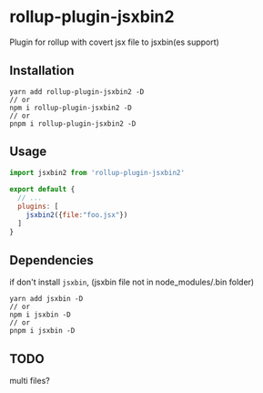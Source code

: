 # rollup-plugin-jsxbin2

Plugin for rollup with covert jsx file to jsxbin(es support)

## Installation

```shell
yarn add rollup-plugin-jsxbin2 -D
// or
npm i rollup-plugin-jsxbin2 -D
// or
pnpm i rollup-plugin-jsxbin2 -D
```

## Usage

```javascript
import jsxbin2 from 'rollup-plugin-jsxbin2'
 
export default {
  // ...
  plugins: [
    jsxbin2({file:"foo.jsx"})
  ]
}
```

## Dependencies

if don't install `jsxbin`, (jsxbin file not in node_modules/.bin folder)

```shell
yarn add jsxbin -D
// or
npm i jsxbin -D
// or
pnpm i jsxbin -D
```

## TODO

multi files?
